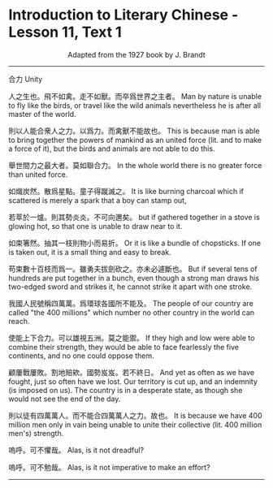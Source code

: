 # Introduction to Literary Chinese - Lesson 11, Text 1

<center>Adapted from the 1927 book by J. Brandt</center>

---

合力
Unity

人之生也。飛不如禽。走不如獸。而卒爲世界之主者。
Man by nature is unable to fly like the birds, or travel like the wild animals nevertheless he is after all master of the world.

則以人能合衆人之力。以爲力。而禽獸不能故也。
This is because man is able to bring together the powers of mankind as an united force (lit. and to make a force of it), but the birds and animals are not able to do this.

舉世間力之最大者。莫如聯合力。
In the whole world there is no greater force than united force.

如熾炭然。散爲星點。童子得蹴滅之。
It is like burning charcoal which if scattered is merely a spark that a boy can stamp out,

若萃於一爐。則其勢炎炎。不可向邇矣。
but if gathered together in a stove is glowing hot, so that one is unable to draw near to it.

如束箸然。抽其一枝則物小而易折。
Or it is like a bundle of chopsticks. If one is taken out, it is a small thing and easy to break.

苟束數十百枝而爲一。雖勇夫拔劍砍之。亦未必遽斷也。
But if several tens of hundreds are put together in a bunch, even though a strong man draws his two-edged sword and strikes it, he cannot strike it apart with one stroke.

我國人民號稱四萬萬。爲環球各國所不能及。
The people of our country are called "the 400 millions" which number no other country in the world can reach.

使能上下合力。可以雄視五洲。莫之能禦。
If they high and low were able to combine their strength, they would be able to face fearlessly the five continents, and no one could oppose them.

顧屢戰屢敗。割地賠欸。國勢岌岌。若不終日。
And yet as often as we have fought, just so often have we lost. Our territory is cut up, and an indemnity (is imposed on us). The country is in a desperate state, as though she would not see the end of the day.

則以徒有四萬萬人。而不能合四萬萬人之力。故也。
It is because we have 400 million men only in vain being unable to unite their collective (lit. 400 million men's) strength.

嗚呼。可不懼哉。
Alas, is it not dreadful?

嗚呼。可不勉哉。
Alas, is it not imperative to make an effort?

---
